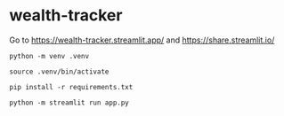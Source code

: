 # wealth-tracker

Go to https://wealth-tracker.streamlit.app/ and https://share.streamlit.io/

`python -m venv .venv`

`source .venv/bin/activate`

`pip install -r requirements.txt`

`python -m streamlit run app.py `
